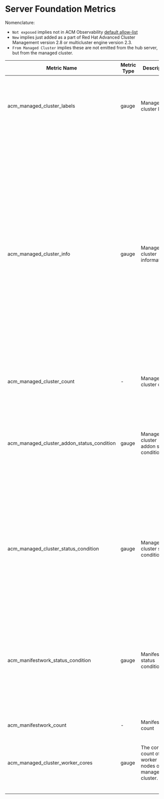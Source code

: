 # Server Foundation Metrics

Nomenclature:

- `Not exposed` implies not in ACM Observability [default allow-list](https://github.com/stolostron/multicluster-observability-operator/blob/main/operators/multiclusterobservability/manifests/base/config/metrics_allowlist.yaml)
- `New` implies just added as a part of Red Hat Advanced Cluster Management version 2.8 or multicluster engine version 2.3.
- `From Managed Cluster` implies these are not emitted from the hub server, but from the managed cluster.

| Metric Name                                             | Metric Type | Description | Labels | Status |
|---------------------------------------------------------|-------------|-------------|-------|--------|
| acm_managed_cluster_labels  | gauge  | Managed cluster labels | <table> <tr> <th>Number</th> <th>Label</th> <th>Description</th></tr> <tr> <td>1</td> <td>`hub_cluster_id`</td> <td>The cluster ID of the hub cluster.</td> </tr> <tr> <td>2</td> <td>`managed_cluster_id`</td> <td>The managed cluster ID is the cluster ID if the managed cluster is an OpenShift Container Platform cluster. Otherwise, the managed cluster ID is the cluster name.</td> </tr> </table> | STABLE |
| acm_managed_cluster_info   | gauge | Managed cluster information | <table> <tr> <th>Number</th> <th>Label</th> <th>Description</th> </tr> <tr> <td>1</td> <td>`hub_cluster_id`</td> <td>The cluster ID of the hub cluster.</td> </tr> <tr> <td>2</td> <td>`managed_cluster_id`</td> <td>The managed cluster ID is the cluster ID if the managed cluster is an OpenShift Container Platform cluster. Otherwise, the managed cluster ID is the cluster name.</td> </tr> <tr> <td>3</td> <td>`vendor`</td> <td>The label `vendor` of the managed cluster.</td> </tr> <tr> <td>4</td> <td>`cloud`</td> <td>The label `cloud` of the managed cluster.</td> </tr> <tr> <td>5</td> <td>`service_name`</td> <td>The annotation `open-cluster-management/service-name` of the managed cluster. The values are `Compute` and `Other`.</td> </tr> <tr> <td>6</td> <td>`created_via`</td> <td>The annotation `open-cluster-management/created-via` updated by MCE. The supported values are `Discovery`,`AssistedInstaller`,`Hive` and `Other`.</td> </tr> <tr> <td>7</td> <td>`version`</td> <td>The OpenShift Container Platform version if the managed cluster is an OpenShift Container Platform cluster. Otherwise, the version is the Kubernetes version.</td> </tr> <tr> <td>8</td> <td>`available`</td> <td>The condition `ManagedClusterConditionAvailable` of the managed cluster. The values are `True` and `False`.</td> </tr> <tr> <td>9</td> <td>`core_worker`</td> <td>The core count of worker nodes on the managed cluster.</td> </tr> <tr> <td>10</td> <td>`socket_worker`</td> <td>The socket count of worker nodes on the {ocp-short} cluster.</td> </tr> </table> |  Not exposed, STABLE, New  |
| acm_managed_cluster_count  | - | Managed cluster count | None |  Not exposed, STABLE |
| acm_managed_cluster_addon_status_condition | gauge | Managed cluster addon status condition | <table> <tr> <th>Number</th> <th>Label</th> <th>Description</th> </tr> <tr> <td>1</td> <td>`addon_name`</td> <td>The name of the add-on.</td> </tr> <tr> <td>2</td> <td>`managed_cluster_id`</td> <td>The name of the managed cluster to which the add-on belongs.</td> </tr> <tr> <td>3</td> <td>`managed_cluster_name`</td> <td>The name of the managed cluster to which the add-on belongs.</td> </tr> <tr> <td>4</td> <td>`condition`</td> <td>The name of the condition.</td> </tr> <tr> <td>5</td> <td>`status`</td> <td>The status of the condition. Valid values are `true`, `false`, or `unknown`. For required conditions, such as `Available`, the status is set to unknown if the condition is missing. </td> </tr></table> | Not exposed |
| acm_managed_cluster_status_condition | gauge | Managed cluster status condition | <table> <tr> <th>Number</th> <th>Label</th> <th>Description</th> </tr> <tr> <td>1</td> <td>`managed_cluster_id`</td> <td>The managed cluster ID is the cluster ID if the managed cluster is an {ocp-short} cluster. Otherwise, managed cluster ID is the cluster name.</td> </tr> <tr> <td>2</td> <td>`managed_cluster_name`</td> <td>The name of the managed cluster.</td> </tr> <tr> <td>3</td> <td>`condition`</td> <td>The name of the condition.</td> </tr> <tr> <td>4</td> <td>`status`</td> <td>The status of the condition. Valid values are `true`, `false`, or `unknown`. For required conditions, such as `ManagedClusterConditionAvailable`, the status is set to unknown if the condition is missing. </td> </tr></table>  | Not exposed |
| acm_manifestwork_status_condition | gauge | Manifestwork status condition | <table> <tr> <th>Number</th> <th>Label</th> <th>Description</th> </tr> <tr> <td>1</td> <td>`manifestwork`</td> <td>The name of the manifestwork.</td> </tr> <tr> <td>2</td> <td>`managed_cluster_id`</td> <td>The name of the managed cluster to which the manifestwork belongs.</td> </tr> <tr> <td>3</td> <td>`managed_cluster_name`</td> <td>The name of the managed cluster to which the manifestwork belongs.</td> </tr> <tr> <td>4</td> <td>`condition`</td> <td>The name of the condition.</td> </tr> <tr> <td>5</td> <td>`status`</td> <td>The status of the condition. Valid values are `true`, `false`, or `unknown`. For required conditions, such as `Applied` and `Available`, the status is set to unknown if the condition is missing. </td> </tr></table>  | Not exposed |
| acm_manifestwork_count | - | Manifestwork count | None | Not exposed |
| acm_managed_cluster_worker_cores | gauge | The core count of worker nodes on the managed cluster. | <table> <tr> <th>Number</th> <th>Label</th> <th>Description</th> </tr> <tr> <td>1</td> <td>`hub_cluster_id`</td> <td>The cluster ID of the hub cluster.</td> </tr> <tr> <td>2</td> <td>`managed_cluster_id`</td> <td>The managed cluster ID is the cluster ID if the managed cluster is an OpenShift Container Platform cluster. Otherwise, the managed cluster ID is a unique ID of the cluster.</td> </tr> </table> | Not exposed, STABLE |
